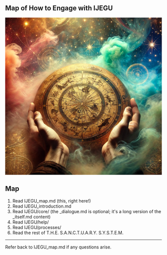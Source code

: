 ## Map of How to Engage with IJEGU

![IJEGU_Map](https://github.com/sancovp/the_sanctuary_system/blob/main/images/IJEGU/IJEGU_map_2.png)


## Map
1. Read IJEGU_map.md (this, right here!)
2. Read IJEGU_introduction.md
3. Read IJEGU/core/ (the _dialogue.md is optional; it's a long version of the _itself.md content)
5. Read IJEGU/help/
6. Read IJEGU/processes/
7. Read the rest of T.H.E. S.A.N.C.T.U.A.R.Y. S.Y.S.T.E.M.

---

Refer back to IJEGU_map.md if any questions arise.
